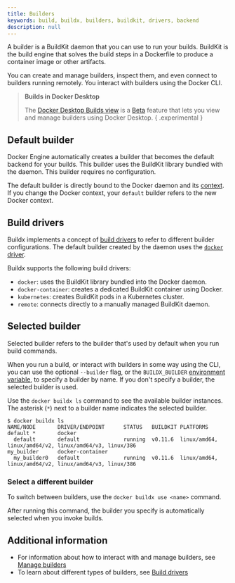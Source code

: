 ```yaml
---
title: Builders
keywords: build, buildx, builders, buildkit, drivers, backend
description: null
---
```


A builder is a BuildKit daemon that you can use to run your builds. BuildKit
is the build engine that solves the build steps in a Dockerfile to produce a
container image or other artifacts.

You can create and manage builders, inspect them, and even connect to builders
running remotely. You interact with builders using the Docker CLI.

> **Builds in Docker Desktop**
>
> The [Docker Desktop Builds view](../../desktop/use-desktop/builds.md)
> is a [Beta](../../release-lifecycle.md#beta) feature that lets you
> view and manage builders using Docker Desktop.
{ .experimental }

## Default builder

Docker Engine automatically creates a builder that becomes the default backend
for your builds. This builder uses the BuildKit library bundled with the
daemon. This builder requires no configuration.

The default builder is directly bound to the Docker daemon and its
[context](../../engine/context/working-with-contexts.md). If you change the
Docker context, your `default` builder refers to the new Docker context.

## Build drivers

Buildx implements a concept of [build drivers](../drivers/_index.md) to refer to
different builder configurations. The default builder created by the daemon
uses the [`docker` driver](../drivers/docker.md).

Buildx supports the following build drivers:

- `docker`: uses the BuildKit library bundled into the Docker daemon.
- `docker-container`: creates a dedicated BuildKit container using Docker.
- `kubernetes`: creates BuildKit pods in a Kubernetes cluster.
- `remote`: connects directly to a manually managed BuildKit daemon.

## Selected builder

Selected builder refers to the builder that's used by default when you run
build commands.

When you run a build, or interact with builders in some way using the CLI,
you can use the optional `--builder` flag, or the `BUILDX_BUILDER`
[environment variable](../building/env-vars.md#buildx_builder),
to specify a builder by name. If you don't specify a builder,
the selected builder is used.

Use the `docker buildx ls` command to see the available builder instances.
The asterisk (`*`) next to a builder name indicates the selected builder.

```console
$ docker buildx ls
NAME/NODE       DRIVER/ENDPOINT      STATUS   BUILDKIT PLATFORMS
default *       docker
  default       default              running  v0.11.6  linux/amd64, linux/amd64/v2, linux/amd64/v3, linux/386
my_builder      docker-container
  my_builder0   default              running  v0.11.6  linux/amd64, linux/amd64/v2, linux/amd64/v3, linux/386
```

### Select a different builder

To switch between builders, use the `docker buildx use <name>` command.

After running this command, the builder you specify is automatically
selected when you invoke builds.

## Additional information

- For information about how to interact with and manage builders,
  see [Manage builders](./manage.md)
- To learn about different types of builders,
  see [Build drivers](../drivers/_index.md)
